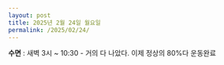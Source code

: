 ```yaml
---
layout: post
title: 2025년 2월 24일 월요일
permalink: /2025/02/24/
---
```

**수면** : 새벽 3시 ~ 10:30 - 거의 다 나았다. 이제 정상의 80%다
운동완료
